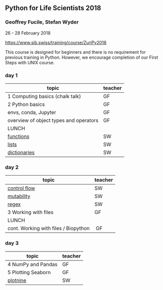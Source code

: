 ## Python for Life Scientists 2018

### Geoffrey Fucile, Stefan Wyder

26 - 28 February 2018

https://www.sib.swiss/training/course/ZuriPy2018


This course is designed for beginners and there is no requirement for previous training in Python. However, we encourage completion of our First Steps with UNIX course.

### day 1

topic | teacher
------| ------------
1 Computing basics (chalk talk) | GF
2 Python basics | GF
  envs, conda, Jupyter | GF
  overview of object types and operators | GF
LUNCH |
[functions](https://github.com/swyder/ZuriPython_2018/blob/master/Functions.ipynb) | SW
[lists](https://github.com/swyder/ZuriPython_2018/blob/master/List.ipynb) | SW
[dictionaries](https://github.com/swyder/ZuriPython_2018/blob/master/Dictionaries.ipynb) | SW


### day 2

topic | teacher
------| ------------
[control flow](https://github.com/swyder/ZuriPython_2018/blob/master/ControlFlow.ipynb) | SW
[mutability](https://github.com/swyder/ZuriPython_2018/blob/master/Mutability_sw.ipynb) | SW
[regex](https://github.com/swyder/ZuriPython_2018/blob/master/py3_regex_sw.ipynb) | SW
3 Working with files | GF
LUNCH |
cont. Working with files / Biopython | GF

### day 3

topic | teacher
------| ------------
4 NumPy and Pandas  | GF
5 Plotting Seaborn  | GF
[plotnine](https://github.com/swyder/ZuriPython_2018/blob/master/plotnine_demo_sw.ipynb)  | SW

